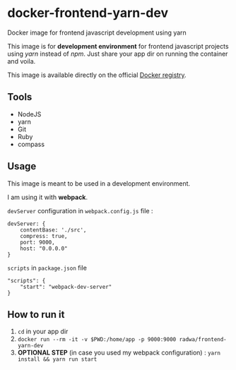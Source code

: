# docker-frontend-yarn-dev
 Docker image for frontend javascript development using yarn

This image is for **development environment** for frontend javascript projects using *yarn* instead of *npm*.
Just share your app dir on running the container and voila.

This image is available directly on the official [Docker registry](https://hub.docker.com/r/radwa/frontend-yarn-dev/).

Tools
--------
- NodeJS
- yarn
- Git
- Ruby
- compass  

Usage
-----
This image is meant to be used in a development environment.

I am using it with **webpack**.

`devServer` configuration in `webpack.config.js` file : 
```
devServer: {
    contentBase: './src',
    compress: true,
    port: 9000,
    host: "0.0.0.0"
}
```
`scripts` in `package.json` file 
```
"scripts": {
    "start": "webpack-dev-server"
}
```

How to run it
----
1. `cd` in your app dir 
2. `docker run --rm -it -v $PWD:/home/app -p 9000:9000 radwa/frontend-yarn-dev`
1. **OPTIONAL STEP** (in case you used my webpack configuration) : `yarn install && yarn run start` 
